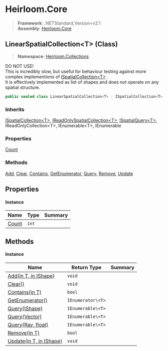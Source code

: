 # Heirloom.Core

> **Framework**: .NETStandard,Version=v2.1  
> **Assembly**: [Heirloom.Core][0]

## LinearSpatialCollection\<T> (Class)

> **Namespace**: [Heirloom.Collections][0]

DO NOT USE!   
 This is incredibly slow, but useful for behaviour testing against more complex implementions of [ISpatialCollection\<T>][1] .   
 It is effectively implemented as list of shapes and does not operate on any spatial structure.

```cs
public sealed class LinearSpatialCollection<T> : ISpatialCollection<T>, IReadOnlySpatialCollection<T>, ISpatialQuery<T>, IReadOnlyCollection<T>, IEnumerable<T>, IEnumerable
```

### Inherits

[ISpatialCollection\<T>][1], [IReadOnlySpatialCollection\<T>][2], [ISpatialQuery\<T>][3], IReadOnlyCollection\<T>, IEnumerable\<T>, IEnumerable

### Properties

[Count][4]

### Methods

[Add][5], [Clear][6], [Contains][7], [GetEnumerator][8], [Query][9], [Remove][10], [Update][11]

## Properties

#### Instance

| Name       | Type  | Summary |
|------------|-------|---------|
| [Count][4] | `int` |         |

## Methods

#### Instance

| Name                          | Return Type       | Summary |
|-------------------------------|-------------------|---------|
| [Add(in T, in IShape)][5]     | `void`            |         |
| [Clear()][6]                  | `void`            |         |
| [Contains(in T)][7]           | `bool`            |         |
| [GetEnumerator()][8]          | `IEnumerator\<T>` |         |
| [Query(IShape)][9]            | `IEnumerable\<T>` |         |
| [Query(Vector)][9]            | `IEnumerable\<T>` |         |
| [Query(Ray, float)][9]        | `IEnumerable\<T>` |         |
| [Remove(in T)][10]            | `bool`            |         |
| [Update(in T, in IShape)][11] | `void`            |         |

[0]: ../../Heirloom.Core.md
[1]: ISpatialCollection[T].md
[2]: IReadOnlySpatialCollection[T].md
[3]: ISpatialQuery[T].md
[4]: LinearSpatialCollection[T]/Count.md
[5]: LinearSpatialCollection[T]/Add.md
[6]: LinearSpatialCollection[T]/Clear.md
[7]: LinearSpatialCollection[T]/Contains.md
[8]: LinearSpatialCollection[T]/GetEnumerator.md
[9]: LinearSpatialCollection[T]/Query.md
[10]: LinearSpatialCollection[T]/Remove.md
[11]: LinearSpatialCollection[T]/Update.md
